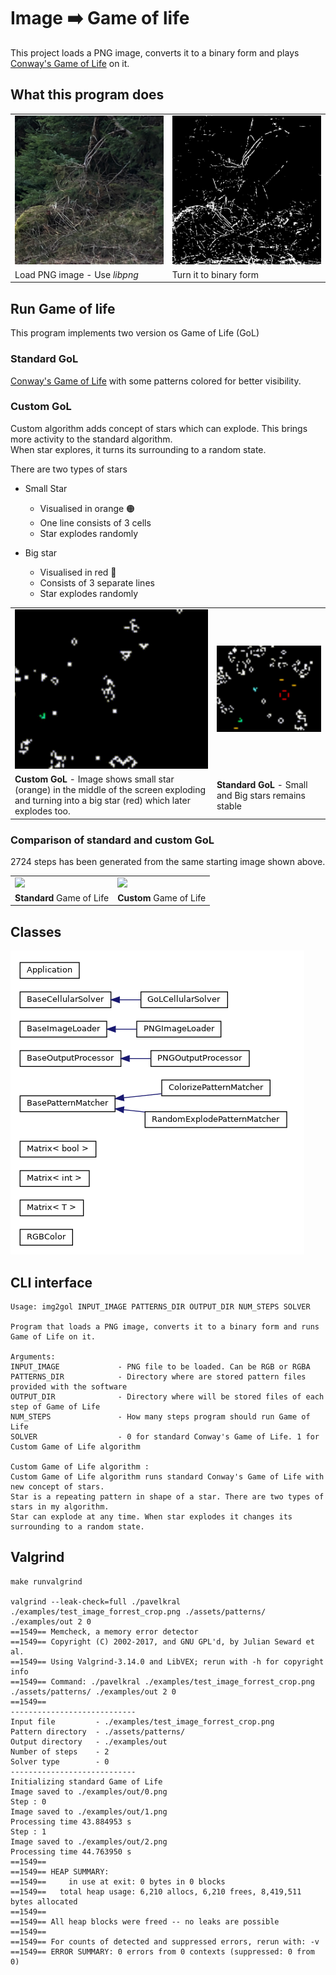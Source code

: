 # Image ➡️ Game of life

This project loads a PNG image, converts it to a binary form and plays [Conway's Game of Life](https://en.wikipedia.org/wiki/Conway%27s_Game_of_Life) on it.

## What this program does

<table>
<tr>
<td><img src="./examples/test_image_forrest_crop.png"></td><td><img src="./examples/test_image_forrest_crop_binary.png"></td>
</tr>
<tr>
<td>Load PNG image - Use <i>libpng</i></td><td>Turn it to binary form</td>
</tr>
</table>

## Run Game of life

This program implements two version os Game of Life (GoL)

### Standard GoL

[Conway's Game of Life](https://en.wikipedia.org/wiki/Conway%27s_Game_of_Life) with some patterns colored for better visibility.

### Custom GoL

Custom algorithm adds concept of stars which can explode. This brings more activity to the standard algorithm.  
When star explores, it turns its surrounding to a random state.

There are two types of stars

* Small Star
    * Visualised in orange 🟠
    * One line consists of 3 cells
    * Star explodes randomly
    
* Big star
    * Visualised in red 🔴
    * Consists of 3 separate lines
    * Star explodes randomly
    



<table>
<tr>
<td><img src="./examples/small_to_big.gif"></td><td><img src="./examples/standard_example.gif"></td>
</tr>
<tr>
<td><b>Custom GoL</b> - Image shows small star (orange) in the middle of the screen exploding and turning into a big star (red) which later explodes too.</td>
<td><b>Standard GoL</b> - Small and Big stars remains stable</td>
</tr>
</table>


### Comparison of standard and custom GoL

2724 steps has been generated from the same starting image shown above.

<table>
<tr>
<td><img src="./examples/test_image_forrest_crop_standard_2724.gif"></td><td><img src="./examples/test_image_forrest_crop_custom_2724.gif"></td>
</tr>
<tr>
<td><b>Standard</b> Game of Life</td><td><b>Custom</b> Game of Life</td>
</tr>
</table>

## Classes

![](examples/class_hierarchy.png)

## CLI interface

```
Usage: img2gol INPUT_IMAGE PATTERNS_DIR OUTPUT_DIR NUM_STEPS SOLVER

Program that loads a PNG image, converts it to a binary form and runs Game of Life on it.

Arguments:
INPUT_IMAGE             - PNG file to be loaded. Can be RGB or RGBA
PATTERNS_DIR            - Directory where are stored pattern files provided with the software
OUTPUT_DIR              - Directory where will be stored files of each step of Game of Life
NUM_STEPS               - How many steps program should run Game of Life
SOLVER                  - 0 for standard Conway's Game of Life. 1 for Custom Game of Life algorithm

Custom Game of Life algorithm :
Custom Game of Life algorithm runs standard Conway's Game of Life with new concept of stars.
Star is a repeating pattern in shape of a star. There are two types of stars in my algorithm.
Star can explode at any time. When star explodes it changes its surrounding to a random state.
```

## Valgrind

```
make runvalgrind

valgrind --leak-check=full ./pavelkral ./examples/test_image_forrest_crop.png ./assets/patterns/ ./examples/out 2 0
==1549== Memcheck, a memory error detector
==1549== Copyright (C) 2002-2017, and GNU GPL'd, by Julian Seward et al.
==1549== Using Valgrind-3.14.0 and LibVEX; rerun with -h for copyright info
==1549== Command: ./pavelkral ./examples/test_image_forrest_crop.png ./assets/patterns/ ./examples/out 2 0
==1549== 
----------------------------
Input file         - ./examples/test_image_forrest_crop.png
Pattern directory  - ./assets/patterns/
Output directory   - ./examples/out
Number of steps    - 2
Solver type        - 0
----------------------------
Initializing standard Game of Life
Image saved to ./examples/out/0.png
Step : 0
Image saved to ./examples/out/1.png
Processing time 43.884953 s
Step : 1
Image saved to ./examples/out/2.png
Processing time 44.763950 s
==1549== 
==1549== HEAP SUMMARY:
==1549==     in use at exit: 0 bytes in 0 blocks
==1549==   total heap usage: 6,210 allocs, 6,210 frees, 8,419,511 bytes allocated
==1549== 
==1549== All heap blocks were freed -- no leaks are possible
==1549== 
==1549== For counts of detected and suppressed errors, rerun with: -v
==1549== ERROR SUMMARY: 0 errors from 0 contexts (suppressed: 0 from 0)
```
